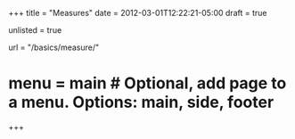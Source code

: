 +++
title = "Measures"
date = 2012-03-01T12:22:21-05:00
draft = true

unlisted = true

url = "/basics/measure/"

# menu = main # Optional, add page to a menu. Options: main, side, footer
+++

